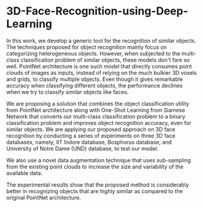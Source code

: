 # 3D-Face-Recognition-using-Deep-Learning

In this work, we develop a generic tool for the recognition of similar objects. The techniques proposed for object recognition mainly focus on categorizing heterogeneous objects. However, when subjected to the multi-class classification problem of similar objects, these models don't fare so well. PointNet architecture is one such model that directly consumes point clouds of images as inputs, instead of relying on the much bulkier 3D voxels and grids, to classify multiple objects. Even though it gives remarkable accuracy when classifying different objects, the performance declines when we try to classify similar objects like faces. 

We are proposing a solution that combines the object classification utility from PointNet architecture along with One-Shot Learning from Siamese Network that converts our multi-class classification problem to a binary classification problem and improves object recognition accuracy, even for similar objects. We are applying our proposed approach on 3D face recognition by conducting a series of experiments on three 3D face databases, namely, IIT Indore database, Bosphorus database, and University of Notre Dame (UND) database, to test our model. 

We also use a novel data augmentation technique that uses sub-sampling from the existing point clouds to increase the size and variability of the available data. 

The experimental results show that the proposed method is considerably better in recognizing objects that are highly similar as compared to the original PointNet architecture.
